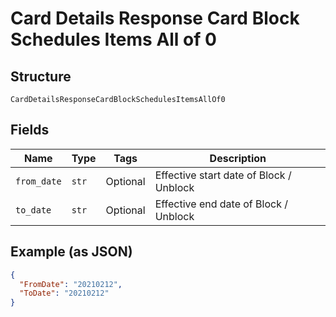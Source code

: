 
# Card Details Response Card Block Schedules Items All of 0

## Structure

`CardDetailsResponseCardBlockSchedulesItemsAllOf0`

## Fields

| Name | Type | Tags | Description |
|  --- | --- | --- | --- |
| `from_date` | `str` | Optional | Effective start date of Block / Unblock |
| `to_date` | `str` | Optional | Effective end date of Block / Unblock |

## Example (as JSON)

```json
{
  "FromDate": "20210212",
  "ToDate": "20210212"
}
```

